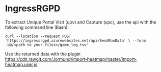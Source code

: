 # IngressRGPD
To extract Unique Portal Visit (upv) and Capture (upc), use the api with the following command line (Bash):

`curl --location --request POST 'https://ingressrgpd.azurewebsites.net/api/SendRawData' \
--form '=@/<path to your files>/game_log.tsv'`

Use the returned data with the plugin https://cdn.rawgit.com/Jormund/import-heatmap/master/import-heatmap.user.js

